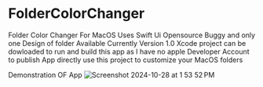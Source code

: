# FolderColorChanger
Folder Color Changer For MacOS
Uses Swift Ui
Opensource
Buggy and only one Design of folder Available Currently
Version 1.0
Xcode project can be dowloaded to run and build this app as I have no apple Developer Account to publish App directly
use this project to customize your MacOS folders

Demonstration OF App
![Screenshot 2024-10-28 at 1 53 52 PM](https://github.com/user-attachments/assets/3df2b811-f489-4337-8dde-46d60236a9c6)



